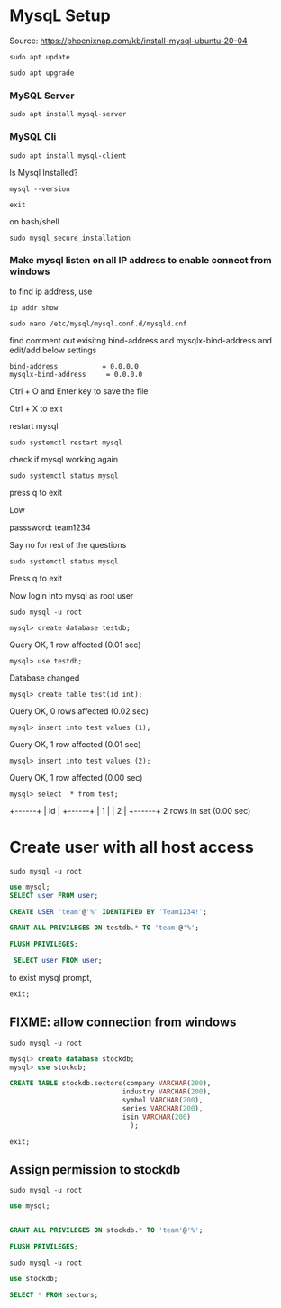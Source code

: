 # MysqL Setup

Source:  https://phoenixnap.com/kb/install-mysql-ubuntu-20-04

```
sudo apt update
```

```
sudo apt upgrade
```

### MySQL Server

```
sudo apt install mysql-server
```

### MySQL Cli

```
sudo apt install mysql-client
```

Is Mysql Installed?

```
mysql --version
```

```
exit
```

on bash/shell

```
sudo mysql_secure_installation
```



### Make mysql listen on all IP address to enable connect from windows

to find ip address, use

```
ip addr show
```


```
sudo nano /etc/mysql/mysql.conf.d/mysqld.cnf 
```

find comment out exisitng bind-address and mysqlx-bind-address
and  edit/add below settings

```
bind-address           = 0.0.0.0           
mysqlx-bind-address     = 0.0.0.0
```

Ctrl + O  and Enter key to save the file

Ctrl + X to exit


restart mysql 
```
sudo systemctl restart mysql
```

check if mysql working again

```
sudo systemctl status mysql
```

press q to exit


Low 

passsword: team1234

Say no for rest of the questions


```
sudo systemctl status mysql
```

Press q to exit


Now login into mysql as root user


```
sudo mysql -u root
```

 


```
mysql> create database testdb;
```
Query OK, 1 row affected (0.01 sec)

```
mysql> use testdb;
```
Database changed
```
mysql> create table test(id int);
```
Query OK, 0 rows affected (0.02 sec)
```
mysql> insert into test values (1);
```
Query OK, 1 row affected (0.01 sec)
```
mysql> insert into test values (2);
```
Query OK, 1 row affected (0.00 sec)

```
mysql> select  * from test;

```

+------+
| id   |
+------+
|    1 |
|    2 |
+------+
2 rows in set (0.00 sec)


# Create user with all host access

```
sudo mysql -u root
```


```sql
use mysql;
SELECT user FROM user;

CREATE USER 'team'@'%' IDENTIFIED BY 'Team1234!';

GRANT ALL PRIVILEGES ON testdb.* TO 'team'@'%';

FLUSH PRIVILEGES;

 SELECT user FROM user;

```

to exist mysql prompt,

```sql
exit;
```

## FIXME: allow connection from windows


```
sudo mysql -u root
```


```sql
mysql> create database stockdb;
mysql> use stockdb;
```
  
```sql
CREATE TABLE stockdb.sectors(company VARCHAR(200), 
                            industry VARCHAR(200), 
                            symbol VARCHAR(200), 
                            series VARCHAR(200), 
                            isin VARCHAR(200)
                              );
``` 

```sql
exit;
```

## Assign permission to stockdb

```
sudo mysql -u root
```

```sql
use mysql;


GRANT ALL PRIVILEGES ON stockdb.* TO 'team'@'%';

FLUSH PRIVILEGES;


```


```
sudo mysql -u root
```


```sql
use stockdb;

SELECT * FROM sectors;
```